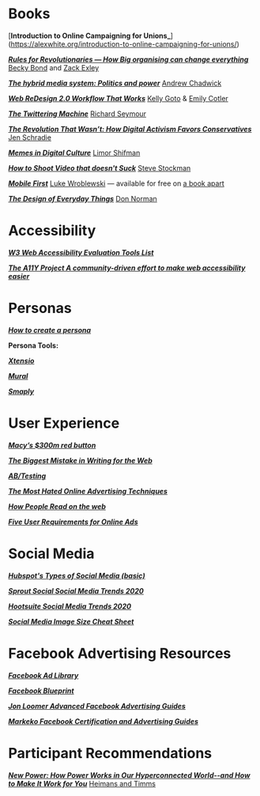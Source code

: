 # Books

[**Introduction to Online Campaigning for Unions_**] (https://alexwhite.org/introduction-to-online-campaigning-for-unions/)

[**_Rules for Revolutionaries — How Big organising can change everything_**](http://www.rulesforrevolutionaries.org/) [Becky Bond](https://www.chelseagreen.com/writer/becky-bond/) and [Zack Exley](https://twitter.com/zackexley)

[**_The hybrid media system: Politics and power_**](https://www.andrewchadwick.com/hybrid-media-system) [Andrew Chadwick](https://www.andrewchadwick.com/)

[**_Web ReDesign 2.0 Workflow That Works_**](https://www.web-redesign.com/index.html) [Kelly Goto](https://www.gotoresearch.com/kellygoto/) & [Emily Cotler](https://twitter.com/emcotler)

[**_The Twittering Machine_**](https://www.theindigopress.com/the-twittering-machine) [Richard Seymour](https://twitter.com/leninology)

[**_The Revolution That Wasn’t: How Digital Activism Favors Conservatives_**](https://*www.hup.harvard.edu/catalog.php?isbn=9780674972339) [Jen Schradie](http://schradie.com/)

[**_Memes in Digital Culture_**](https://mitpress.mit.edu/books/memes-digital-culture) [Limor Shifman](https://limorshifman.huji.ac.il/)

[**_How to Shoot Video that doesn't Suck_**](https://www.stevestockman.com/the-book/) [Steve Stockman](https://www.stevestockman.com/)

[**_Mobile First_**](http://mobile-first.abookapart.com/) [Luke Wroblewski](https://www.lukew.com/) — available for free on [a book apart](http://mobile-first.abookapart.com/)

[**_The Design of Everyday Things_**](https://www.nngroup.com/books/design-everyday-things-revised/) [Don Norman](https://jnd.org/)

# Accessibility

[**_W3 Web Accessibility Evaluation Tools List_**](https://www.w3.org/WAI/ER/tools/)

[**_The A11Y Project A community-driven effort to make web accessibility easier_**](https://a11yproject.com/)


# Personas

[**_How to create a persona_**](https://xtensio.com/how-to-create-a-persona/)

**Persona Tools:**

[**_Xtensio_**](https://www.xtensio.com)

[**_Mural_**](https://mural.co/)

[**_Smaply_**](https://www.smaply.com)


# User Experience

[**_Macy’s \$300m red button_**](https://articles.uie.com/three_hund_million_button/)

[**_The Biggest Mistake in Writing for the Web_**](https://www.nngroup.com/videos/biggest-mistake-writing-web/)

[**_AB/Testing_**](https://www.nngroup.com/videos/ab-testing-101/)

[**_The Most Hated Online Advertising Techniques_**](https://www.nngroup.com/articles/most-hated-advertising-techniques/?lm=effective-online-advertising&pt=youtubevideo)

[**_How People Read on the web_**](https://www.nngroup.com/articles/how-people-read-online/?lm=applying-writing-guidelines-web-pages&pt=article)

[**_Five User Requirements for Online Ads_**](https://www.nngroup.com/articles/user-requirements-online-ads/)


# Social Media

[**_Hubspot's Types of Social Media (basic)_**](https://blog.hubspot.com/marketing/which-social-networks-should-you-focus-on)

[**_Sprout Social Social Media Trends 2020_**](https://sproutsocial.com/insights/social-media-trends/)

[**_Hootsuite Social Media Trends 2020_**](https://hootsuite.com/research/social-trends)

[**_Social Media Image Size Cheat Sheet_**](https://louisem.com/2852/social-media-cheat-sheet-sizes)

# Facebook Advertising Resources

[**_Facebook Ad Library_**](https://www.facebook.com/ads/library/)

[**_Facebook Blueprint_**](https://www.facebook.com/business/learn)

[**_Jon Loomer Advanced Facebook Advertising Guides_**](https://www.jonloomer.com/)

[**_Markeko Facebook Certification and Advertising Guides_**](https://www.markeko.com/)


# Participant Recommendations

[**_New Power: How Power Works in Our Hyperconnected World--and How to Make It Work for You_**](https://thisisnewpower.com/) [Heimans and Timms](https://thisisnewpower.com/the-authors/)

